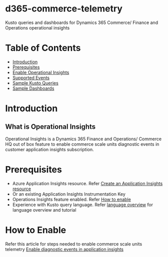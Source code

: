 # d365-commerce-telemetry
Kusto queries and dashboards for Dynamics 365 Commerce/ Finance and Operations operational insights

# Table of Contents
- [Introduction](#what-is-operational-insights)
- [Prerequisites](#prerequisites)
- [Enable Operational Insights](#how-to-enable)
- [Supported Events](Kusto/README.md)
- [Sample Kusto Queries](Kusto/Sample/README.md)
- [Sample Dashboards](Kusto/Downloads/README.md)

# Introduction
## What is Operational Insights
Operational Insights is a Dynamics 365 Finance and Operations/ Commerce HQ out of box feature to enable commerce scale units diagnostic events in customer application insights subscription.

# Prerequisites
- Azure Application Insights resource. Refer [Create an Application Insights resource](https://learn.microsoft.com/en-us/azure/azure-monitor/app/create-new-resource#create-an-application-insights-resource-1)
- Or an existing Application Insights Instrumentation Key
- Operations Insights feature enabled. Refer [How to enable](#how-to-enable)
- Experience with Kusto query language. Refer [language overview](https://docs.microsoft.com/en-us/azure/kusto/query/) for language overview and tutorial

# How to Enable
Refer this article for steps needed to enable commerce scale units telemetry
[Enable diagnostic events in application insights](https://learn.microsoft.com/en-us/dynamics365/commerce/dev-itpro/retail-component-events-diagnostics-troubleshooting#enable-diagnostic-events-in-application-insights)
